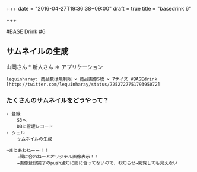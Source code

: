 +++
date = "2016-04-27T19:36:38+09:00"
draft = true
title = "basedrink 6"

+++

#BASE Drink #6


## サムネイルの生成

山岡さん
    * 新人さん
    ＊ アプリケーション

    lequinharay: 商品数は無制限 × 商品画像5枚 × 7サイズ #BASEdrink [http://twitter.com/lequinharay/status/725272775179395072]


### たくさんのサムネイルをどうやって？

    - 登録
        S3へ
        DBに管理レコード
    - シェル
        サムネイルの生成

    →まにあわねーー！！
        →間に合わねーとオリジナル画像表示！！
        →画像登録完了のpush通知に間に合ってないので、お知らせ→閲覧しても見えない

